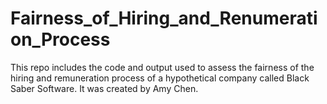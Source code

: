 # Fairness_of_Hiring_and_Renumeration_Process
This repo includes the code and output used to assess the fairness of the hiring and remuneration process of a hypothetical company called Black Saber Software. It was created by Amy Chen.  
